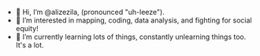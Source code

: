 - 👋 Hi, I’m @alizezila, (pronounced "uh-leeze").
- 👀 I’m interested in mapping, coding, data analysis, and fighting for social equity! 
- 🌱 I’m currently learning lots of things, constantly unlearning things too. It's a lot. 

<!---
alizezila/alizezila is a ✨ special ✨ repository because its `README.md` (this file) appears on your GitHub profile.
You can click the Preview link to take a look at your changes.
--->
